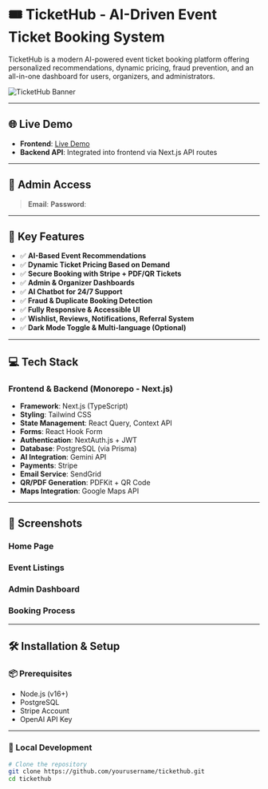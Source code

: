 # 🎟️ TicketHub - AI-Driven Event Ticket Booking System

TicketHub is a modern AI-powered event ticket booking platform offering personalized recommendations, dynamic pricing, fraud prevention, and an all-in-one dashboard for users, organizers, and administrators.

![TicketHub Banner](https://i.postimg.cc/7LR5rSpp/image.png)

---

## 🌐 Live Demo

- **Frontend**: [Live Demo](https://bookhub-test.vercel.app/)
- **Backend API**: Integrated into frontend via Next.js API routes

---

## 🔐 Admin Access

> **Email**: 
> **Password**: 

---

## 🚀 Key Features

- ✅ **AI-Based Event Recommendations**
- ✅ **Dynamic Ticket Pricing Based on Demand**
- ✅ **Secure Booking with Stripe + PDF/QR Tickets**
- ✅ **Admin & Organizer Dashboards**
- ✅ **AI Chatbot for 24/7 Support**
- ✅ **Fraud & Duplicate Booking Detection**
- ✅ **Fully Responsive & Accessible UI**
- ✅ **Wishlist, Reviews, Notifications, Referral System**
- ✅ **Dark Mode Toggle & Multi-language (Optional)**

---

## 💻 Tech Stack

### Frontend & Backend (Monorepo - Next.js)

- **Framework**: Next.js (TypeScript)
- **Styling**: Tailwind CSS
- **State Management**: React Query, Context API
- **Forms**: React Hook Form
- **Authentication**: NextAuth.js + JWT
- **Database**: PostgreSQL (via Prisma)
- **AI Integration**: Gemini API
- **Payments**: Stripe
- **Email Service**: SendGrid
- **QR/PDF Generation**: PDFKit + QR Code
- **Maps Integration**: Google Maps API

---

## 📱 Screenshots

### Home Page


### Event Listings


### Admin Dashboard


### Booking Process


---

## 🛠️ Installation & Setup

### 📦 Prerequisites

- Node.js (v16+)
- PostgreSQL
- Stripe Account
- OpenAI API Key

---

### 🚀 Local Development

```bash
# Clone the repository
git clone https://github.com/yourusername/tickethub.git
cd tickethub
